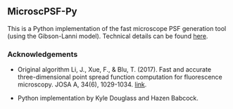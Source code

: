 ## MicroscPSF-Py ##

This is a Python implementation of the fast microscope PSF generation tool (using the Gibson-Lanni model).
Technical details can be found [here](http://www.ee.cuhk.edu.hk/~jzli/MicroscPSF/).

### Acknowledgements ###

- Original algorithm Li, J., Xue, F., & Blu, T. (2017). Fast and accurate three-dimensional point spread function computation for fluorescence microscopy. JOSA A, 34(6), 1029-1034. [link](https://doi.org/10.1364/JOSAA.34.001029).

- Python implementation by Kyle Douglass and Hazen Babcock.
